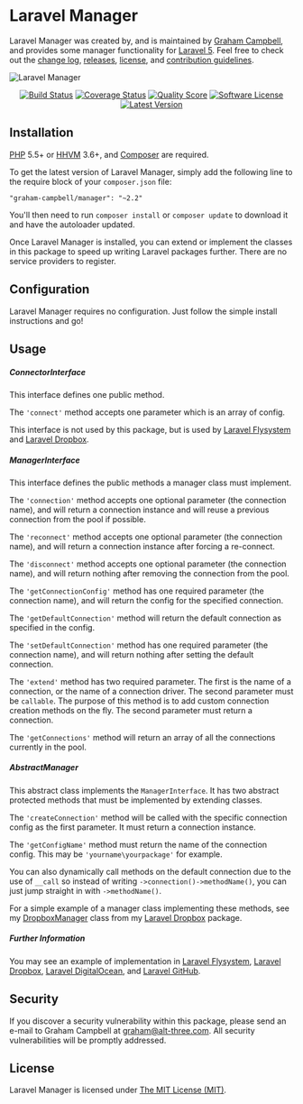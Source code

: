 Laravel Manager
===============

Laravel Manager was created by, and is maintained by [Graham Campbell](https://github.com/GrahamCampbell), and provides some manager functionality for [Laravel 5](http://laravel.com). Feel free to check out the [change log](CHANGELOG.md), [releases](https://github.com/GrahamCampbell/Laravel-Manager/releases), [license](LICENSE), and [contribution guidelines](CONTRIBUTING.md).

![Laravel Manager](https://cloud.githubusercontent.com/assets/2829600/4432296/c122a676-468c-11e4-98c1-ba67fc40b641.PNG)

<p align="center">
<a href="https://travis-ci.org/GrahamCampbell/Laravel-Manager"><img src="https://img.shields.io/travis/GrahamCampbell/Laravel-Manager/master.svg?style=flat-square" alt="Build Status"></img></a>
<a href="https://scrutinizer-ci.com/g/GrahamCampbell/Laravel-Manager/code-structure"><img src="https://img.shields.io/scrutinizer/coverage/g/GrahamCampbell/Laravel-Manager.svg?style=flat-square" alt="Coverage Status"></img></a>
<a href="https://scrutinizer-ci.com/g/GrahamCampbell/Laravel-Manager"><img src="https://img.shields.io/scrutinizer/g/GrahamCampbell/Laravel-Manager.svg?style=flat-square" alt="Quality Score"></img></a>
<a href="LICENSE"><img src="https://img.shields.io/badge/license-MIT-brightgreen.svg?style=flat-square" alt="Software License"></img></a>
<a href="https://github.com/GrahamCampbell/Laravel-Manager/releases"><img src="https://img.shields.io/github/release/GrahamCampbell/Laravel-Manager.svg?style=flat-square" alt="Latest Version"></img></a>
</p>


## Installation

[PHP](https://php.net) 5.5+ or [HHVM](http://hhvm.com) 3.6+, and [Composer](https://getcomposer.org) are required.

To get the latest version of Laravel Manager, simply add the following line to the require block of your `composer.json` file:

```
"graham-campbell/manager": "~2.2"
```

You'll then need to run `composer install` or `composer update` to download it and have the autoloader updated.

Once Laravel Manager is installed, you can extend or implement the classes in this package to speed up writing Laravel packages further. There are no service providers to register.


## Configuration

Laravel Manager requires no configuration. Just follow the simple install instructions and go!


## Usage

##### ConnectorInterface

This interface defines one public method.

The `'connect'` method accepts one parameter which is an array of config.

This interface is not used by this package, but is used by [Laravel Flysystem](https://github.com/GrahamCampbell/Laravel-Flysystem) and [Laravel Dropbox](https://github.com/GrahamCampbell/Laravel-Dropbox).

##### ManagerInterface

This interface defines the public methods a manager class must implement.

The `'connection'` method accepts one optional parameter (the connection name), and will return a connection instance and will reuse a previous connection from the pool if possible.

The `'reconnect'` method accepts one optional parameter (the connection name), and will return a connection instance after forcing a re-connect.

The `'disconnect'` method accepts one optional parameter (the connection name), and will return nothing after removing the connection from the pool.

The `'getConnectionConfig'` method has one required parameter (the connection name), and will return the config for the specified connection.

The `'getDefaultConnection'` method will return the default connection as specified in the config.

The `'setDefaultConnection'` method has one required parameter (the connection name), and will return nothing after setting the default connection.

The `'extend'` method has two required parameter. The first is the name of a connection, or the name of a connection driver. The second parameter must be `callable`. The purpose of this method is to add custom connection creation methods on the fly. The second parameter must return a connection.

The `'getConnections'` method will return an array of all the connections currently in the pool.

##### AbstractManager

This abstract class implements the `ManagerInterface`. It has two abstract protected methods that must be implemented by extending classes.

The `'createConnection'` method will be called with the specific connection config as the first parameter. It must return a connection instance.

The `'getConfigName'` method must return the name of the connection config. This may be `'yourname\yourpackage'` for example.

You can also dynamically call methods on the default connection due to the use of `__call` so instead of writing `->connection()->methodName()`, you can just jump straight in with `->methodName()`.

For a simple example of a manager class implementing these methods, see my [DropboxManager](https://github.com/GrahamCampbell/Laravel-Dropbox/blob/master/src/DropboxManager.php) class from my [Laravel Dropbox](https://github.com/GrahamCampbell/Laravel-Dropbox) package.

##### Further Information

You may see an example of implementation in [Laravel Flysystem](https://github.com/GrahamCampbell/Laravel-Flysystem), [Laravel Dropbox](https://github.com/GrahamCampbell/Laravel-Dropbox), [Laravel DigitalOcean](https://github.com/GrahamCampbell/Laravel-DigitalOcean), and [Laravel GitHub](https://github.com/GrahamCampbell/Laravel-GitHub).


## Security

If you discover a security vulnerability within this package, please send an e-mail to Graham Campbell at graham@alt-three.com. All security vulnerabilities will be promptly addressed.


## License

Laravel Manager is licensed under [The MIT License (MIT)](LICENSE).
